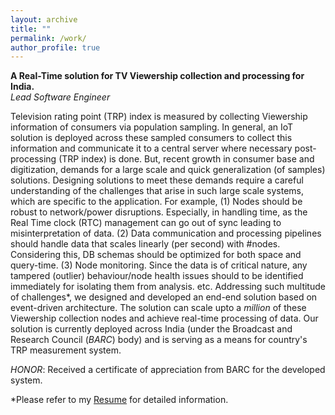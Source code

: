 ```yaml
---
layout: archive
title: ""
permalink: /work/
author_profile: true
---
```


**A Real-Time solution for TV Viewership collection and processing for India.**  
*Lead Software Engineer*  

Television rating point (TRP) index is measured by collecting Viewership information of consumers via population sampling. In general, an IoT solution is deployed across these sampled consumers to collect this information and communicate it to a central server where necessary post-processing (TRP index) is done. 
But, recent growth in consumer base and digitization, demands for a large scale and quick generalization (of samples) solutions. 
Designing solutions to meet these demands require a careful understanding of the challenges that arise in such large scale systems, which are specific to the application. For example, 
(1) Nodes should be robust to network/power disruptions. Especially, in handling time, as the Real Time clock (RTC) management can go out of sync leading to misinterpretation of data. 
(2) Data communication and processing pipelines should handle data that scales linearly (per second) with #nodes. Considering this, DB schemas should be optimized for both space and query-time. 
(3) Node monitoring. Since the data is of critical nature, any tampered (outlier) behaviour/node health issues should to be identified immediately for isolating them from analysis. etc.
Addressing such multitude of challenges\*, we designed and developed an end-end solution based on event-driven architecture. The solution can scale upto a *million* of these Viewership collection nodes and achieve real-time processing of data.
Our solution is currently deployed across India (under the Broadcast and Research Council (*BARC*) body) and is serving as a means for country's TRP measurement system.

*HONOR*: Received a certificate of appreciation from BARC for the developed system.


*Please refer to my [Resume](/files/resume.pdf) for detailed information.
